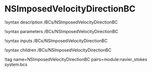 # NSImposedVelocityDirectionBC

!syntax description /BCs/NSImposedVelocityDirectionBC

!syntax parameters /BCs/NSImposedVelocityDirectionBC

!syntax inputs /BCs/NSImposedVelocityDirectionBC

!syntax children /BCs/NSImposedVelocityDirectionBC

!tag name=NSImposedVelocityDirectionBC pairs=module:navier_stokes system:bcs

